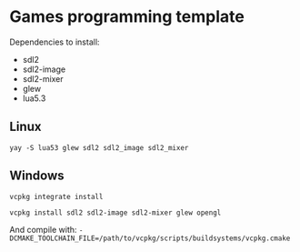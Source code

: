 # Games programming template

Dependencies to install:

- sdl2
- sdl2-image
- sdl2-mixer
- glew
- lua5.3

## Linux

`yay -S lua53 glew sdl2 sdl2_image sdl2_mixer`

## Windows

`vcpkg integrate install`

`vcpkg install sdl2 sdl2-image sdl2-mixer glew opengl`

And compile with:
`-DCMAKE_TOOLCHAIN_FILE=/path/to/vcpkg/scripts/buildsystems/vcpkg.cmake`
